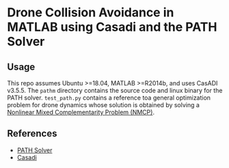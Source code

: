 # Drone Collision Avoidance in MATLAB using Casadi and the PATH Solver

## Usage

This repo assumes Ubuntu >=18.04, MATLAB >=R2014b, and uses CasADI v3.5.5. The `pathm` directory contains the source code and linux binary for the PATH solver. `test_path.py` contains a reference toa general optimization problem for drone dynamics whose solution is obtained by solving a [Nonlinear Mixed Complementarity Problem (NMCP)](https://en.wikipedia.org/wiki/Mixed_complementarity_problem).

## References

- [PATH Solver](pages.cs.wisc.edu/~ferris/path.html)
- [Casadi](https://web.casadi.org)
